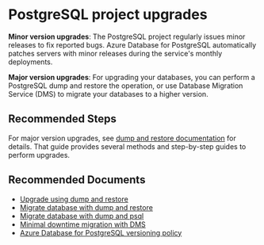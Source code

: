 <properties
  pagetitle="This is the title of the article. It is not displayed in the portal but is a required part of every article."
  service="microsoft.dbforpostgresql"
  resource="servers"
  ms.author="srranga"
  selfhelptype="Generic"
  supporttopicids="32781077"
  productpesids="17067"
  cloudenvironments="public, fairfax, mooncake, blackforest, ussec, usnat"
  articleid="701b1c7d-b206-4ef0-b50c-1ab7ce357e93"
  ownershipid="AzureData_AzureDatabaseforPostgreSQL" />
# PostgreSQL project upgrades

**Minor version upgrades**: The PostgreSQL project regularly issues minor releases to fix reported bugs. Azure Database for PostgreSQL automatically patches servers with minor releases during the service's monthly deployments. 

**Major version upgrades**: For upgrading your databases, you can perform a PostgreSQL dump and restore the operation, or use Database Migration Service (DMS) to migrate your databases to a higher version.

## **Recommended Steps**

For major version upgrades, see [dump and restore documentation](https://docs.microsoft.com/azure/postgresql/how-to-upgrade-using-dump-and-restore) for details. That guide provides several methods and step-by-step guides to perform upgrades. 

## **Recommended Documents**

* [Upgrade using dump and restore](https://docs.microsoft.com/azure/postgresql/how-to-upgrade-using-dump-and-restore)
* [Migrate database with dump and restore](https://docs.microsoft.com/azure/postgresql/howto-migrate-using-dump-and-restore)
* [Migrate database with dump and psql](https://docs.microsoft.com/azure/postgresql/howto-migrate-using-export-and-import)
* [Minimal downtime migration with DMS](https://docs.microsoft.com/azure/postgresql/howto-migrate-online)
* [Azure Database for PostgreSQL versioning policy](https://docs.microsoft.com/azure/postgresql/concepts-version-policy)
